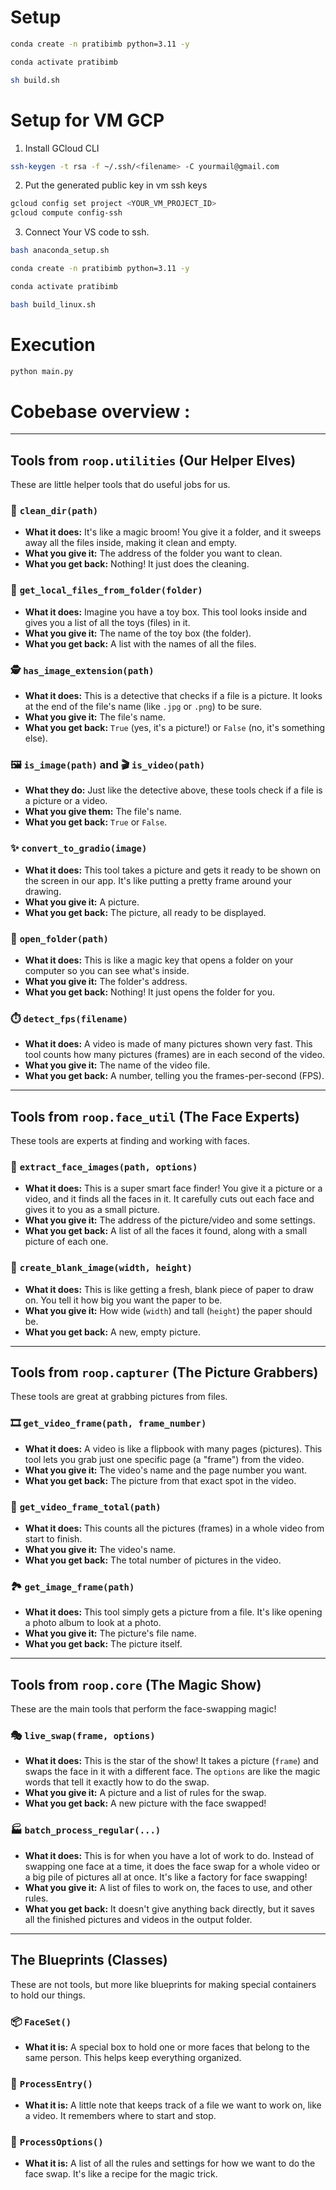 # Setup
```bash
conda create -n pratibimb python=3.11 -y

conda activate pratibimb

sh build.sh
```

# Setup for VM GCP
1. Install GCloud CLI
```bash
ssh-keygen -t rsa -f ~/.ssh/<filename> -C yourmail@gmail.com
```

2. Put the generated public key in vm ssh keys

```bash
gcloud config set project <YOUR_VM_PROJECT_ID>
gcloud compute config-ssh
```

3. Connect Your VS code to ssh.
```bash
bash anaconda_setup.sh

conda create -n pratibimb python=3.11 -y

conda activate pratibimb

bash build_linux.sh
```

# Execution

```bash
python main.py
```


# Cobebase overview : 

---

## Tools from `roop.utilities` (Our Helper Elves)

These are little helper tools that do useful jobs for us.

### 🧹 `clean_dir(path)`
- **What it does:** It's like a magic broom! You give it a folder, and it sweeps away all the files inside, making it clean and empty.
- **What you give it:** The address of the folder you want to clean.
- **What you get back:** Nothing! It just does the cleaning.

### 📂 `get_local_files_from_folder(folder)`
- **What it does:** Imagine you have a toy box. This tool looks inside and gives you a list of all the toys (files) in it.
- **What you give it:** The name of the toy box (the folder).
- **What you get back:** A list with the names of all the files.

### 🕵️ `has_image_extension(path)`
- **What it does:** This is a detective that checks if a file is a picture. It looks at the end of the file's name (like `.jpg` or `.png`) to be sure.
- **What you give it:** The file's name.
- **What you get back:** `True` (yes, it's a picture!) or `False` (no, it's something else).

### 🖼️ `is_image(path)` and 🎬 `is_video(path)`
- **What they do:** Just like the detective above, these tools check if a file is a picture or a video.
- **What you give them:** The file's name.
- **What you get back:** `True` or `False`.

### ✨ `convert_to_gradio(image)`
- **What it does:** This tool takes a picture and gets it ready to be shown on the screen in our app. It's like putting a pretty frame around your drawing.
- **What you give it:** A picture.
- **What you get back:** The picture, all ready to be displayed.

### 🚪 `open_folder(path)`
- **What it does:** This is like a magic key that opens a folder on your computer so you can see what's inside.
- **What you give it:** The folder's address.
- **What you get back:** Nothing! It just opens the folder for you.

### ⏱️ `detect_fps(filename)`
- **What it does:** A video is made of many pictures shown very fast. This tool counts how many pictures (frames) are in each second of the video.
- **What you give it:** The name of the video file.
- **What you get back:** A number, telling you the frames-per-second (FPS).

---

## Tools from `roop.face_util` (The Face Experts)

These tools are experts at finding and working with faces.

### 🧐 `extract_face_images(path, options)`
- **What it does:** This is a super smart face finder! You give it a picture or a video, and it finds all the faces in it. It carefully cuts out each face and gives it to you as a small picture.
- **What you give it:** The address of the picture/video and some settings.
- **What you get back:** A list of all the faces it found, along with a small picture of each one.

### 📄 `create_blank_image(width, height)`
- **What it does:** This is like getting a fresh, blank piece of paper to draw on. You tell it how big you want the paper to be.
- **What you give it:** How wide (`width`) and tall (`height`) the paper should be.
- **What you get back:** A new, empty picture.

---

## Tools from `roop.capturer` (The Picture Grabbers)

These tools are great at grabbing pictures from files.

### 🎞️ `get_video_frame(path, frame_number)`
- **What it does:** A video is like a flipbook with many pages (pictures). This tool lets you grab just one specific page (a "frame") from the video.
- **What you give it:** The video's name and the page number you want.
- **What you get back:** The picture from that exact spot in the video.

### 🔢 `get_video_frame_total(path)`
- **What it does:** This counts all the pictures (frames) in a whole video from start to finish.
- **What you give it:** The video's name.
- **What you get back:** The total number of pictures in the video.

### 🏞️ `get_image_frame(path)`
- **What it does:** This tool simply gets a picture from a file. It's like opening a photo album to look at a photo.
- **What you give it:** The picture's file name.
- **What you get back:** The picture itself.

---

## Tools from `roop.core` (The Magic Show)

These are the main tools that perform the face-swapping magic!

### 🎭 `live_swap(frame, options)`
- **What it does:** This is the star of the show! It takes a picture (`frame`) and swaps the face in it with a different face. The `options` are like the magic words that tell it exactly how to do the swap.
- **What you give it:** A picture and a list of rules for the swap.
- **What you get back:** A new picture with the face swapped!

### 🏭 `batch_process_regular(...)`
- **What it does:** This is for when you have a lot of work to do. Instead of swapping one face at a time, it does the face swap for a whole video or a big pile of pictures all at once. It's like a factory for face swapping!
- **What you give it:** A list of files to work on, the faces to use, and other rules.
- **What you get back:** It doesn't give anything back directly, but it saves all the finished pictures and videos in the output folder.

---

## The Blueprints (Classes)

These are not tools, but more like blueprints for making special containers to hold our things.

### 📦 `FaceSet()`
- **What it is:** A special box to hold one or more faces that belong to the same person. This helps keep everything organized.

### 📝 `ProcessEntry()`
- **What it is:** A little note that keeps track of a file we want to work on, like a video. It remembers where to start and stop.

### 📜 `ProcessOptions()`
- **What it is:** A list of all the rules and settings for how we want to do the face swap. It's like a recipe for the magic trick.
